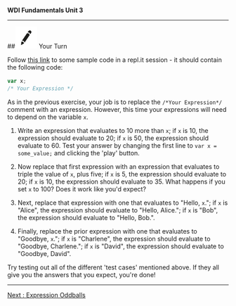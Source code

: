 **WDI Fundamentals Unit 3**

---

##![Your Turn](../assets/exercise.png) Your Turn

Follow [this link](http://repl.it/9gI) to some sample code in a repl.it session - it should contain the following code:

```javascript
var x;
/* Your Expression */
```

As in the previous exercise, your job is to replace the `/*Your Expression*/` comment with an expression. However, this time your expressions will need to depend on the variable `x`.

1. Write an expression that evaluates to 10 more than `x`; if `x` is 10, the expression should evaluate to 20; if `x` is 50, the expression should evaluate to 60. Test your answer by changing the first line to `var x = some_value;` and clicking the 'play' button.

2. Now replace that first expression with an expression that evaluates to triple the value of `x`, plus five; if `x` is 5, the expression should evaluate to 20; if `x` is 10, the expression should evaluate to 35. What happens if you set `x` to 100? Does it work like you'd expect?

3. Next, replace that expression with one that evaluates to "Hello, `x`."; if `x` is "Alice", the expression should evaluate to "Hello, Alice."; if `x` is "Bob", the expression should evaluate to "Hello, Bob.".

4. Finally, replace the prior expression with one that evaluates to "Goodbye, `x`."; if `x` is "Charlene", the expression should evaluate to "Goodbye, Charlene."; if `x` is "David", the expression should evaluate to "Goodbye, David".

Try testing out all of the different 'test cases' mentioned above. If they all give you the answers that you expect, you're done!

---
[Next : Expression Oddballs](08_lesson.md)
